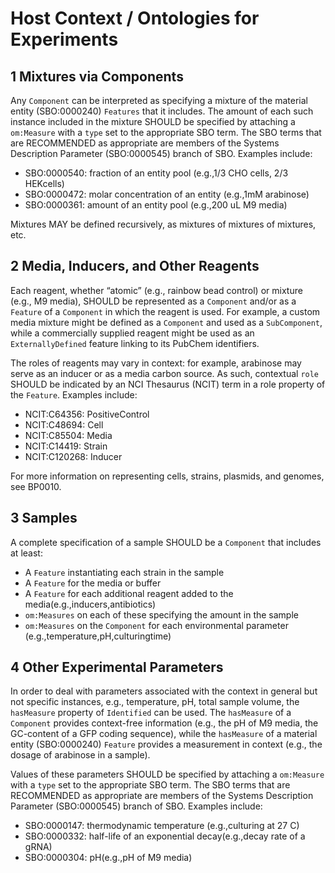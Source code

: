 # Host Context / Ontologies for Experiments

## 1 Mixtures via Components

Any `Component` can be interpreted as specifying a mixture of the material entity (SBO:0000240) `Features` that it includes. The amount of each such instance included in the mixture SHOULD be specified by attaching a `om:Measure` with a `type` set to the appropriate SBO term. The SBO terms that are RECOMMENDED as appropriate are members of the Systems Description Parameter (SBO:0000545) branch of SBO. Examples include: 

 - SBO:0000540: fraction of an entity pool (e.g.,1/3 CHO cells, 2/3 HEKcells)
 - SBO:0000472: molar concentration of an entity (e.g.,1mM arabinose)
 - SBO:0000361: amount of an entity pool (e.g.,200 uL M9 media)
 
 Mixtures MAY be defined recursively, as mixtures of mixtures of mixtures, etc.
 
 ## 2 Media, Inducers, and Other Reagents
 
 Each reagent, whether “atomic” (e.g., rainbow bead control) or mixture (e.g., M9 media), SHOULD be represented as a `Component` and/or as a `Feature` of a `Component` in which the reagent is used. For example, a custom media mixture might be defined as a `Component` and used as a `SubComponent`, while a commercially supplied reagent might be used as an `ExternallyDefined` feature linking to its PubChem identifiers.
 
 The roles of reagents may vary in context: for example, arabinose may serve as an inducer or as a media carbon source. As such, contextual `role` SHOULD be indicated by an NCI Thesaurus (NCIT) term in a role property of the `Feature`. Examples include:
 
  - NCIT:C64356: PositiveControl
  - NCIT:C48694: Cell
  - NCIT:C85504: Media
  - NCIT:C14419: Strain
  - NCIT:C120268: Inducer

For more information on representing cells, strains, plasmids, and genomes, see BP0010.

## 3 Samples

A complete specification of a sample SHOULD be a `Component` that includes at least:

 - A `Feature` instantiating each strain in the sample
 - A `Feature` for the media or buffer
 - A `Feature` for each additional reagent added to the media(e.g.,inducers,antibiotics)
 - `om:Measures` on each of these specifying the amount in the sample
 - `om:Measures` on the `Component` for each environmental parameter (e.g.,temperature,pH,culturingtime)
 
 ## 4 Other Experimental Parameters
 
 In order to deal with parameters associated with the context in general but not specific instances, e.g., temperature, pH, total sample volume, the `hasMeasure` property of `Identified` can be used. The `hasMeasure` of a `Component` provides context-free information (e.g., the pH of M9 media, the GC-content of a GFP coding sequence), while the `hasMeasure` of a material entity (SBO:0000240) `Feature` provides a measurement in context (e.g., the dosage of arabinose in a sample).
 
 Values of these parameters SHOULD be specified by attaching a `om:Measure` with a `type` set to the appropriate SBO term. The SBO terms that are RECOMMENDED as appropriate are members of the Systems Description Parameter (SBO:0000545) branch of SBO. Examples include:
 
  - SBO:0000147: thermodynamic temperature (e.g.,culturing at 27 C)
  - SBO:0000332: half-life of an exponential decay(e.g.,decay rate of a gRNA)
  - SBO:0000304: pH(e.g.,pH of M9 media)
